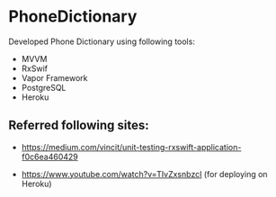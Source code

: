 # PhoneDictionary
Developed Phone Dictionary using following tools:

- MVVM
- RxSwif
- Vapor Framework
- PostgreSQL
- Heroku

## Referred following sites:

- https://medium.com/vincit/unit-testing-rxswift-application-f0c6ea460429

- https://www.youtube.com/watch?v=TIvZxsnbzcI (for deploying on Heroku)
